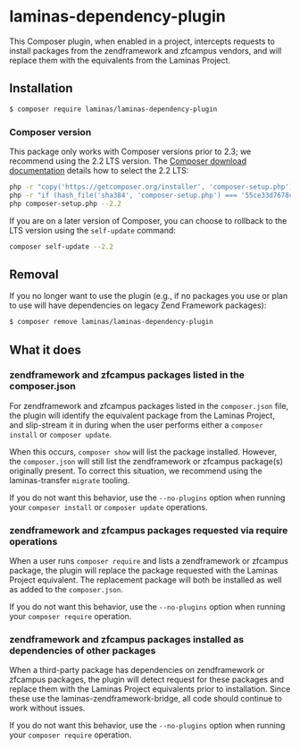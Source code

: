 # laminas-dependency-plugin

This Composer plugin, when enabled in a project, intercepts requests to install
packages from the zendframework and zfcampus vendors, and will replace them with
the equivalents from the Laminas Project.

## Installation

```bash
$ composer require laminas/laminas-dependency-plugin
```

### Composer version

This package only works with Composer versions prior to 2.3; we recommend using the 2.2 LTS version.
The [Composer download documentation](https://getcomposer.org/download/) details how to select the 2.2 LTS:

```bash
php -r "copy('https://getcomposer.org/installer', 'composer-setup.php');"
php -r "if (hash_file('sha384', 'composer-setup.php') === '55ce33d7678c5a611085589f1f3ddf8b3c52d662cd01d4ba75c0ee0459970c2200a51f492d557530c71c15d8dba01eae') { echo 'Installer verified'; } else { echo 'Installer corrupt'; unlink('composer-setup.php'); } echo PHP_EOL;"
php composer-setup.php --2.2
```

If you are on a later version of Composer, you can choose to rollback to the LTS version using the `self-update` command:

```bash
composer self-update --2.2
```

## Removal

If you no longer want to use the plugin (e.g., if no packages you use or plan to
use will have dependencies on legacy Zend Framework packages):

```bash
$ composer remove laminas/laminas-dependency-plugin
```

## What it does

### zendframework and zfcampus packages listed in the composer.json

For zendframework and zfcampus packages listed in the `composer.json` file, the
plugin will identify the equivalent package from the Laminas Project, and
slip-stream it in during when the user performs either a `composer install` or
`composer update`.

When this occurs, `composer show` will list the package installed. However, the
`composer.json` will still list the zendframework or zfcampus package(s)
originally present. To correct this situation, we recommend using the
laminas-transfer `migrate` tooling.

If you do not want this behavior, use the `--no-plugins` option when running
your `composer install` or `composer update` operations.

### zendframework and zfcampus packages requested via require operations

When a user runs `composer require` and lists a zendframework or zfcampus
package, the plugin will replace the package requested with the Laminas Project
equivalent. The replacement package will both be installed as well as added to
the `composer.json`.

If you do not want this behavior, use the `--no-plugins` option when running
your `composer require` operation.

### zendframework and zfcampus packages installed as dependencies of other packages

When a third-party package has dependencies on zendframework or zfcampus
packages, the plugin will detect request for these packages and replace them
with the Laminas Project equivalents prior to installation. Since these use the
laminas-zendframework-bridge, all code should continue to work without issues.

If you do not want this behavior, use the `--no-plugins` option when running
your `composer require` operation.
